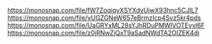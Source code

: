 https://monosnap.com/file/fW7ZoqiqyXSYXdvUjwX93hnc5CJIL7
https://monosnap.com/file/yUGZGNeW657eBrmzIcp4Svz5kr4pds
https://monosnap.com/file/UaGRYxML28sYJhRDuPMWIVOTEyvl6F
https://monosnap.com/file/z0jRNwZjQxT9aSadNWdTA2OIZEK4dj
